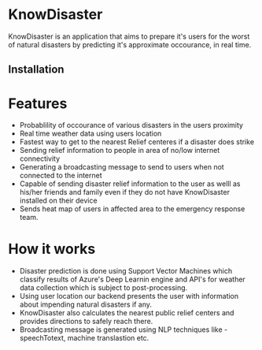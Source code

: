 # KnowDisaster

KnowDisaster is an application that aims to prepare it's users for the worst of natural disasters by predicting it's approximate occourance, in real time. 

## Installation 
<download link>

# Features
  - Probablility of occourance of various disasters in the users proximity
  - Real time weather data using users location 
  - Fastest way to get to the nearest Relief centeres if a disaster does strike 
  - Sending relief information to people in area of no/low internet connectivity 
  - Generating a broadcasting message to send to users when not connected to the internet
  - Capable of sending disaster relief information to the user as welll as his/her friends and family even if they do not have KnowDisaster installed on their device
  - Sends heat map of users in affected area to the emergency response team. 

# How it works

  - Disaster prediction is done using Support Vector Machines which classify results of Azure's Deep Learnin engine and API's for weather data collection which is subject to post-processing.
  - Using user location our backend presents the user with information about impending natural disasters if any.
  - KnowDisaster also calculates the nearest public relief centers and provides directions to safely reach there.
  - Broadcasting message is generated using NLP techniques like - speechTotext, machine translastion etc.